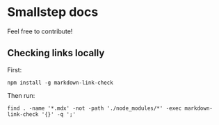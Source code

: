 # Smallstep docs

Feel free to contribute!


## Checking links locally

First:

```
npm install -g markdown-link-check
```

Then run:

```
find . -name '*.mdx' -not -path './node_modules/*' -exec markdown-link-check '{}' -q ';'
```
